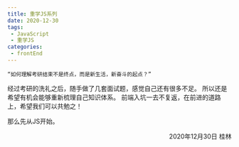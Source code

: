```yaml
---
title: 重学JS系列
date: 2020-12-30
tags:
 - JavaScript
 - 重学JS
categories: 
 - frontEnd
---
```

    “如何理解考研结束不是终点，而是新生活，新奋斗的起点？”

<!--more-->

经过考研的洗礼之后，随手做了几套面试题，感觉自己还有很多不足。
所以还是希望有机会能够重新梳理自己知识体系。
前端入坑一去不复返，在前进的道路上，希望我们可以共勉之！

那么先从JS开始。
<p align="right">2020年12月30日 桂林</p>